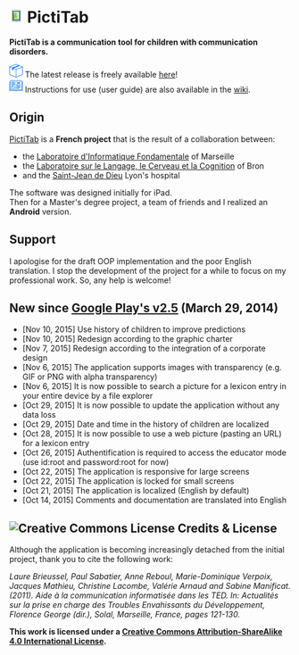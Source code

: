 # <img src="https://raw.githubusercontent.com/FerreroJeremy/PictiTab/master/res/drawable-mdpi/ic_launcher.png" width="25"> PictiTab

<b>PictiTab is a communication tool for children with communication disorders.</b>

<img src="https://github.com/FerreroJeremy/PictiTab/blob/master/screenshots/close.png"> The latest release is freely available [here](https://github.com/FerreroJeremy/PictiTab/releases/tag/v4.0)! <br/>
<img src="https://github.com/FerreroJeremy/PictiTab/blob/master/screenshots/guide.png"> Instructions for use (user guide) are also available in the [wiki](https://github.com/FerreroJeremy/PictiTab/wiki).

## Origin

[PictiTab](http://talep.lif.univ-mrs.fr/PictiTab/) is a <b>French project</b> that is the result of a collaboration between:
* the [Laboratoire d'Informatique Fondamentale](http://www.lif.univ-mrs.fr/) of Marseille
* the [Laboratoire sur le Langage, le Cerveau et la Cognition](http://l2c2.isc.cnrs.fr/drupal7/index.html) of Bron
* and the [Saint-Jean de Dieu](http://sjd.arhm.fr/) Lyon's hospital 

The software was designed initially for iPad. <br/>
Then for a Master's degree project, a team of friends and I realized an <b>Android</b> version. <br/>

## Support

I apologise for the draft OOP implementation and the poor English translation. I stop the development of the project for a while to focus on my professional work. So, any help is welcome!

## New since [Google Play's v2.5](https://play.google.com/store/apps/details?id=com.pictitab.app) (March 29, 2014)

- [Nov 10, 2015] Use history of children to improve predictions
- [Nov 10, 2015] Redesign according to the graphic charter
- [Nov 7, 2015] Redesign according to the integration of a corporate design
- [Nov 6, 2015] The application supports images with transparency (e.g. GIF or PNG with alpha transparency)
- [Nov 6, 2015] It is now possible to search a picture for a lexicon entry in your entire device by a file explorer
- [Oct 29, 2015] It is now possible to update the application without any data loss
- [Oct 29, 2015] Date and time in the history of children are localized
- [Oct 28, 2015] It is now possible to use a web picture (pasting an URL) for a lexicon entry
- [Oct 26, 2015] Authentification is required to access the educator mode (use id:root and password:root for now)
- [Oct 22, 2015] The application is responsive for large screens
- [Oct 22, 2015] The application is locked for small screens
- [Oct 21, 2015] The application is localized (English by default)
- [Oct 14, 2015] Comments and documentation are translated into English

## <img alt="Creative Commons License" style="border-width:0" src="https://i.creativecommons.org/l/by-sa/4.0/88x31.png" /> Credits & License

Although the application is becoming increasingly detached from the initial project, thank you to cite the following work:

<i>
Laure Brieussel, Paul Sabatier, Anne Reboul, Marie-Dominique Verpoix, Jacques Mathieu, Christine Lacombe, Valérie Arnaud and Sabine Manificat. (2011). Aide à la communication informatisée dans les TED. In: Actualités sur la prise en charge des Troubles Envahissants du Développement, Florence George (dir.), Solal, Marseille, France, pages 121-130.
</i>

<b>This work is licensed under a <a rel="license" href="http://creativecommons.org/licenses/by-sa/4.0/">Creative Commons Attribution-ShareAlike 4.0 International License</a>.</b>
